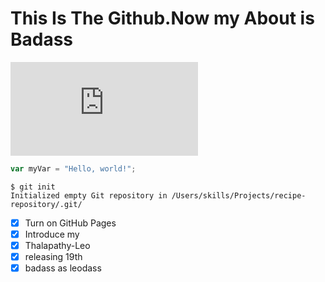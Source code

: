 # This Is The Github.Now my About is Badass
![Image of Yaktocat](https://fsa.zobj.net/crop.php?r=zt4lhu0YJUWWM34iytdEuZvQooKKCsztt_p5L-mvCbaxLEuezK8nKB4O2Tvn-oNFM64fadM1Ho8XLzg8OoXiIpM2dMQxfsqunrKFX53hTvuGSS8VZQm6XuHLoq2vWwovmGeSYxe_fEGbFhZw)
``` javascript
var myVar = "Hello, world!";
```
```
$ git init
Initialized empty Git repository in /Users/skills/Projects/recipe-repository/.git/
```
- [x] Turn on GitHub Pages
- [x] Introduce my
- [x] Thalapathy-Leo
- [x] releasing 19th
- [x] badass as leodass
